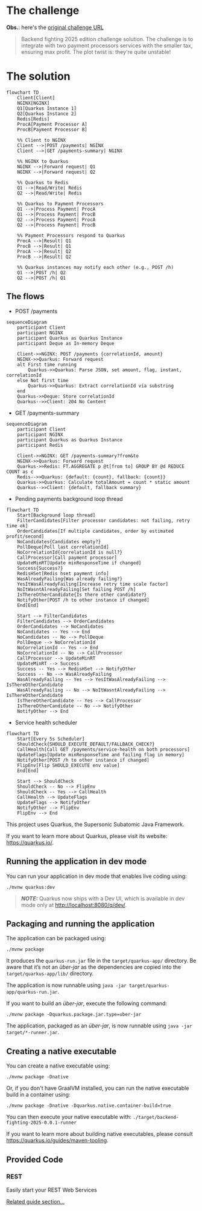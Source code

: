 # The challenge

**Obs.**: here's the [original challenge URL](https://github.com/zanfranceschi/rinha-de-backend-2025)

> Backend fighting 2025 edition challenge solution. The challenge is to integrate with two payment processors services with the smaller tax, ensuring max profit. The plot twist is: they're quite unstable!

# The solution

```mermaid
flowchart TD
    Client[Client]
    NGINX[NGINX]
    Q1[Quarkus Instance 1]
    Q2[Quarkus Instance 2]
    Redis[Redis]
    ProcA[Payment Processor A]
    ProcB[Payment Processor B]

    %% Client to NGINX
    Client -->|POST /payments| NGINX
    Client -->|GET /payments-summary| NGINX

    %% NGINX to Quarkus
    NGINX -->|Forward request| Q1
    NGINX -->|Forward request| Q2

    %% Quarkus to Redis
    Q1 -->|Read/Write| Redis
    Q2 -->|Read/Write| Redis

    %% Quarkus to Payment Processors
    Q1 -->|Process Payment| ProcA
    Q1 -->|Process Payment| ProcB
    Q2 -->|Process Payment| ProcA
    Q2 -->|Process Payment| ProcB

    %% Payment Processors respond to Quarkus
    ProcA -->|Result| Q1
    ProcB -->|Result| Q1
    ProcA -->|Result| Q2
    ProcB -->|Result| Q2

    %% Quarkus instances may notify each other (e.g., POST /h)
    Q1 -->|POST /h| Q2
    Q2 -->|POST /h| Q1
```

## The flows

- POST /payments

```mermaid
sequenceDiagram
    participant Client
    participant NGINX
    participant Quarkus as Quarkus Instance
    participant Deque as In-memory Deque

    Client->>NGINX: POST /payments {correlationId, amount}
    NGINX->>Quarkus: Forward request
    alt First time running
        Quarkus->>Quarkus: Parse JSON, set amount, flag, instant, correlationId
    else Not first time
        Quarkus->>Quarkus: Extract correlationId via substring
    end
    Quarkus->>Deque: Store correlationId
    Quarkus-->>Client: 204 No Content
```

- GET /payments-summary

```mermaid
sequenceDiagram
    participant Client
    participant NGINX
    participant Quarkus as Quarkus Instance
    participant Redis

    Client->>NGINX: GET /payments-summary?from&to
    NGINX->>Quarkus: Forward request
    Quarkus->>Redis: FT.AGGREGATE p @t[from to] GROUP BY @d REDUCE COUNT as c
    Redis-->>Quarkus: {default: {count}, fallback: {count}}
    Quarkus->>Quarkus: Calculate totalAmount = count * static amount
    Quarkus-->>Client: {default, fallback summary}
```

- Pending payments background loop thread

```mermaid
flowchart TD
    Start[Background loop thread]
    FilterCandidates[Filter processor candidates: not failing, retry time ok]
    OrderCandidates[If multiple candidates, order by estimated profit/second]
    NoCandidates{Candidates empty?}
    PollDeque[Poll last correlationId]
    NoCorrelationId{correlationId is null?}
    CallProcessor[Call payment processor]
    UpdateMinRT[Update minResponseTime if changed]
    Success{Success?}
    RedisHSet[Redis hset payment info]
    WasAlreadyFailing{Was already failing?}
    YesItWasAlreadyFailing[Increase retry time scale factor]
    NoItWasntAlreadyFailing[Set failing POST /h]
    IsThereOtherCandidate{Is there other candidate?}
    NotifyOther[POST /h to other instance if changed]
    End[End]

    Start --> FilterCandidates
    FilterCandidates --> OrderCandidates
    OrderCandidates --> NoCandidates
    NoCandidates -- Yes --> End
    NoCandidates -- No --> PollDeque
    PollDeque --> NoCorrelationId
    NoCorrelationId -- Yes --> End
    NoCorrelationId -- No --> CallProcessor
    CallProcessor --> UpdateMinRT
    UpdateMinRT --> Success
    Success -- Yes --> RedisHSet --> NotifyOther
    Success -- No --> WasAlreadyFailing
    WasAlreadyFailing -- Yes --> YesItWasAlreadyFailing --> IsThereOtherCandidate
    WasAlreadyFailing -- No --> NoItWasntAlreadyFailing --> IsThereOtherCandidate
    IsThereOtherCandidate -- Yes --> CallProcessor
    IsThereOtherCandidate -- No --> NotifyOther
    NotifyOther --> End
```

- Service health scheduler

```mermaid
flowchart TD
    Start[Every 5s Scheduler]
    ShouldCheck{SHOULD_EXECUTE_DEFAULT/FALLBACK_CHECK?}
    CallHealth[Call GET /payments/service-health on both processors]
    UpdateFlags[Update minResponseTime and failing flag in memory]
    NotifyOther[POST /h to other instance if changed]
    FlipEnv[Flip SHOULD_EXECUTE env value]
    End[End]

    Start --> ShouldCheck
    ShouldCheck -- No --> FlipEnv
    ShouldCheck -- Yes --> CallHealth
    CallHealth --> UpdateFlags
    UpdateFlags --> NotifyOther
    NotifyOther --> FlipEnv
    FlipEnv --> End
```

This project uses Quarkus, the Supersonic Subatomic Java Framework.

If you want to learn more about Quarkus, please visit its website: <https://quarkus.io/>.

## Running the application in dev mode

You can run your application in dev mode that enables live coding using:

```shell script
./mvnw quarkus:dev
```

> **_NOTE:_**  Quarkus now ships with a Dev UI, which is available in dev mode only at <http://localhost:8080/q/dev/>.

## Packaging and running the application

The application can be packaged using:

```shell script
./mvnw package
```

It produces the `quarkus-run.jar` file in the `target/quarkus-app/` directory.
Be aware that it’s not an _über-jar_ as the dependencies are copied into the `target/quarkus-app/lib/` directory.

The application is now runnable using `java -jar target/quarkus-app/quarkus-run.jar`.

If you want to build an _über-jar_, execute the following command:

```shell script
./mvnw package -Dquarkus.package.jar.type=uber-jar
```

The application, packaged as an _über-jar_, is now runnable using `java -jar target/*-runner.jar`.

## Creating a native executable

You can create a native executable using:

```shell script
./mvnw package -Dnative
```

Or, if you don't have GraalVM installed, you can run the native executable build in a container using:

```shell script
./mvnw package -Dnative -Dquarkus.native.container-build=true
```

You can then execute your native executable with: `./target/backend-fighting-2025-0.0.1-runner`

If you want to learn more about building native executables, please consult <https://quarkus.io/guides/maven-tooling>.

## Provided Code

### REST

Easily start your REST Web Services

[Related guide section...](https://quarkus.io/guides/getting-started-reactive#reactive-jax-rs-resources)
